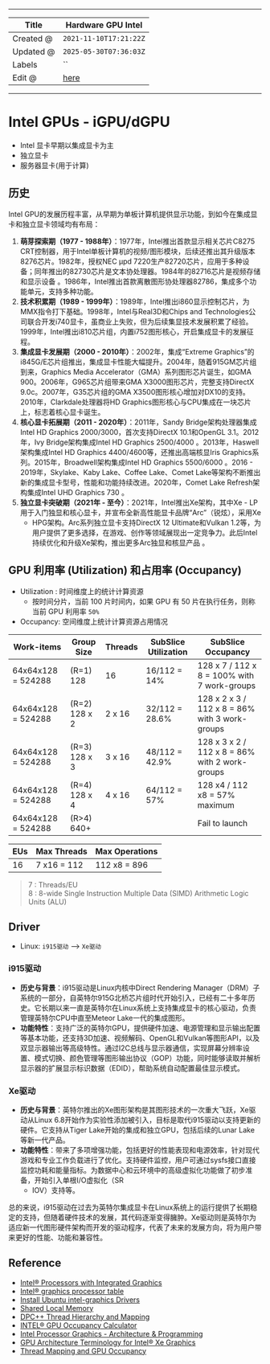 -----

| Title     | Hardware GPU Intel                                 |
| --------- | -------------------------------------------------- |
| Created @ | `2021-11-10T17:21:22Z`                             |
| Updated @ | `2025-05-30T07:36:03Z`                             |
| Labels    | \`\`                                               |
| Edit @    | [here](https://github.com/junxnone/xwiki/issues/5) |

-----

# Intel GPUs - iGPU/dGPU

  - Intel 显卡早期以集成显卡为主
  - 独立显卡
  - 服务器显卡(用于计算)

## 历史

Intel GPU的发展历程丰富，从早期为单板计算机提供显示功能，到如今在集成显卡和独立显卡领域均有布局：

1.  **萌芽探索期（1977 - 1988年）**：1977年，Intel推出首款显示相关芯片C8275
    CRT控制器，用于Intel单板计算机的视频/图形模块，后续还推出其升级版本8276芯片。1982年，授权NEC
    μpd
    7220生产82720芯片，应用于多种设备；同年推出的82730芯片是文本协处理器。1984年的82716芯片是视频存储和显示设备
    。1986年，Intel推出首款离散图形协处理器82786，集成多个功能单元，支持多种功能。
2.  **技术积累期（1989 -
    1999年）**：1989年，Intel推出i860显示控制芯片，为MMX指令打下基础。1998年，Intel与Real3D和Chips
    and
    Technologies公司联合开发i740显卡，虽商业上失败，但为后续集显技术发展积累了经验。1999年，Intel推出i810芯片组，内置i752图形核心，开启集成显卡的发展征程。
3.  **集成显卡发展期（2000 - 2010年）**：2002年，集成“Extreme
    Graphics”的i845G/E芯片组推出，集成显卡性能大幅提升。2004年，随着915GM芯片组到来，Graphics
    Media Accelerator（GMA）系列图形芯片诞生，如GMA 900。2006年，G965芯片组带来GMA
    X3000图形芯片，完整支持DirectX 9.0c。2007年，G35芯片组的GMA
    X3500图形核心增加对DX10的支持。2010年，Clarkdale处理器将HD
    Graphics图形核心与CPU集成在一块芯片上，标志着核心显卡诞生。
4.  **核心显卡拓展期（2011 - 2020年）**：2011年，Sandy Bridge架构处理器集成Intel HD Graphics
    2000/3000，首次支持DirectX 10.1和OpenGL 3.1。2012年，Ivy Bridge架构集成Intel HD
    Graphics 2500/4000 。2013年，Haswell架构集成Intel HD Graphics
    4400/4600等，还推出高端核显Iris Graphics系列。2015年，Broadwell架构集成Intel
    HD Graphics 5500/6000 。2016 - 2019年，Skylake、Kaby Lake、Coffee
    Lake、Comet Lake等架构不断推出新的集成显卡型号，性能和功能持续改进。2020年，Comet Lake
    Refresh架构集成Intel UHD Graphics 730 。
5.  **独立显卡突破期（2021年 - 至今）**：2021年，Intel推出Xe架构，其中Xe -
    LP用于入门独显和核心显卡，并宣布全新高性能显卡品牌“Arc”（锐炫），采用Xe
    - HPG架构。Arc系列独立显卡支持DirectX 12 Ultimate和Vulkan
    1.2等，为用户提供了更多选择，在游戏、创作等领域展现出一定竞争力。此后Intel持续优化和升级Xe架构，推出更多Arc独显和核显产品
    。

## GPU 利用率 (Utilization) 和占用率 (Occupancy)

  - Utilization : 时间维度上的统计计算资源
      - 按时间分片，当前 100 片时间内，如果 GPU 有 50 片在执行任务，则称当前 GPU 利用率 `50%`
  - Occupancy: 空间维度上统计计算资源占用情况

| Work-items         | Group Size    | Threads | SubSlice Utilization | SubSlice Occupancy                             |
| ------------------ | ------------- | ------- | -------------------- | ---------------------------------------------- |
| 64x64x128 = 524288 | (R=1) 128     | 16      | 16/112 = 14%         | 128 x 7 / 112 x 8 = 100% with 7 work-groups    |
| 64x64x128 = 524288 | (R=2) 128 x 2 | 2 x 16  | 32/112 = 28.6%       | 128 x 2 x 3 / 112 x 8 = 86% with 3 work-groups |
| 64x64x128 = 524288 | (R=3) 128 x 3 | 3 x 16  | 48/112 = 42.9%       | 128 x 3 x 2 / 112 x 8 = 86% with 2 work-groups |
| 64x64x128 = 524288 | (R=4) 128 x 4 | 4 x 16  | 64/112 = 57%         | 128 x4 / 112 x8 = 57% maximum                  |
| 64x64x128 = 524288 | (R\>4) 640+   |         |                      | Fail to launch                                 |

| EUs | Max Threads | Max Operations |
| --- | ----------- | -------------- |
| 16  | 7 x16 = 112 | 112 x8 = 896   |

> 7 : Threads/EU  
> 8 : 8-wide Single Instruction Multiple Data (SIMD) Arithmetic Logic
> Units (ALU)

## Driver

  - Linux: `i915驱动` --\> `Xe驱动`

### i915驱动

  - **历史与背景**：i915驱动是Linux内核中Direct Rendering
    Manager（DRM）子系统的一部分，自英特尔915G北桥芯片组时代开始引入，已经有二十多年历史。它长期以来一直是英特尔在Linux系统上支持集成显卡的核心驱动，负责管理英特尔CPU中直至Meteor
    Lake一代的集成图形。
  - **功能特性**：支持广泛的英特尔GPU，提供硬件加速、电源管理和显示输出配置等基本功能，还支持3D加速、视频解码、OpenGL和Vulkan等图形API，以及双显示器输出等高级特性。通过I2C总线与显示器通信，实现屏幕分辨率设置、模式切换、颜色管理等图形输出协议（GOP）功能，同时能够读取并解析显示器的扩展显示标识数据（EDID），帮助系统自动配置最佳显示模式。

### Xe驱动

  - **历史与背景**：英特尔推出的Xe图形架构是其图形技术的一次重大飞跃，Xe驱动从Linux
    6.8开始作为实验性添加被引入，目标是取代i915驱动以支持更新的硬件。它支持从Tiger
    Lake开始的集成和独立GPU，包括后续的Lunar Lake等新一代产品。
  - **功能特性**：带来了多项增强功能，包括更好的性能表现和电源效率，针对现代游戏和专业工作负载进行了优化。支持硬件监控，用户可通过sysfs接口直接监控功耗和能量指标。为数据中心和云环境中的高级虚拟化功能做了初步准备，开始引入单根I/O虚拟化（SR
    - IOV）支持等。

总的来说，i915驱动在过去为英特尔集成显卡在Linux系统上的运行提供了长期稳定的支持，但随着硬件技术的发展，其代码逐渐变得臃肿。Xe驱动则是英特尔为适应新一代图形硬件架构而开发的驱动程序，代表了未来的发展方向，将为用户带来更好的性能、功能和兼容性。

## Reference

  - [Intel® Processors with Integrated
    Graphics](https://www.intel.com/content/www/us/en/develop/documentation/oneapi-gpu-optimization-guide/top/gen-arch.html)
  - [Intel® graphics processor
    table](https://dgpu-docs.intel.com/devices/hardware-table.html)
  - [Install Ubuntu intel-graphics
    Drivers](https://dgpu-docs.intel.com/index.html)
  - [Shared Local
    Memory](https://www.intel.com/content/www/us/en/develop/documentation/oneapi-gpu-optimization-guide/top/kernels/slm.html)
  - [DPC++ Thread Hierarchy and
    Mapping](https://www.intel.com/content/www/us/en/develop/documentation/oneapi-gpu-optimization-guide/top/thread-mapping.html)
  - [INTEL® GPU Occupancy
    Calculator](https://oneapi-src.github.io/oneAPI-samples/Tools/GPU-Occupancy-Calculator/index.html)
  - [Intel Processor Graphics - Architecture &
    Programming](https://www.intel.com/content/dam/develop/external/us/en/documents/intel-graphics-architecture-isa-and-microarchitecture-698638.pdf)
  - [GPU Architecture Terminology for Intel® Xe
    Graphics](https://www.intel.com/content/www/us/en/developer/articles/technical/gpu-terminology-for-intel-xe.html)
  - [Thread Mapping and GPU
    Occupancy](https://www.intel.com/content/www/us/en/docs/oneapi/optimization-guide-gpu/2023-1/thread-mapping-and-gpu-occupancy.html)
